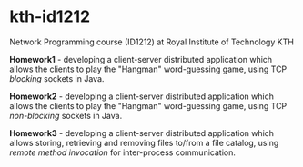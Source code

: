 # kth-id1212
Network Programming course (ID1212) at Royal Institute of Technology KTH

<b>Homework1</b> - developing a client-server distributed application which allows the clients to play the "Hangman" word-guessing game, using TCP <i>blocking</i> sockets in Java.
  
<b>Homework2</b> - developing a client-server distributed application which allows the clients to play the "Hangman" word-guessing game, using TCP <i>non-blocking</i> sockets in Java.

<b>Homework3</b> - developing a client-server distributed application which allows storing, retrieving and removing files to/from a file catalog, using <i>remote method invocation</i> for inter-process communication.
